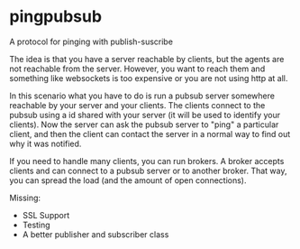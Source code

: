 # pingpubsub
A protocol for pinging with publish-suscribe

The idea is that you have a server reachable by clients, but the agents are not reachable from the server. However, you want to reach them
and something like websockets is too expensive or you are not using http at all.

In this scenario what you have to do is run a pubsub server somewhere reachable by your server and your clients. The clients connect to
the pubsub using a id shared with your server (it will be used to identify your clients). Now the server can ask the pubsub server to
"ping" a particular client, and then the client can contact the server in a normal way to find out why it was notified.

If you need to handle many clients, you can run brokers. A broker accepts clients and can connect to a pubsub server or to another broker.
That way, you can spread the load (and the amount of open connections).

Missing:
- SSL Support
- Testing
- A better publisher and subscriber class
